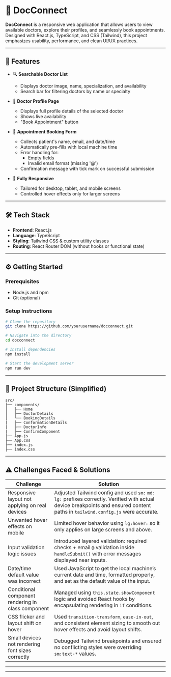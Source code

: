 # 📘 DocConnect

**DocConnect** is a responsive web application that allows users to view available doctors, explore their profiles, and seamlessly book appointments. Designed with React.js, TypeScript, and CSS (Tailwind), this project emphasizes usability, performance, and clean UI/UX practices.

---

## 🚀 Features

- 🔍 **Searchable Doctor List**

  - Displays doctor image, name, specialization, and availability
  - Search bar for filtering doctors by name or specialty

- 📄 **Doctor Profile Page**

  - Displays full profile details of the selected doctor
  - Shows live availability
  - "Book Appointment" button

- 📆 **Appointment Booking Form**

  - Collects patient's name, email, and date/time
  - Automatically pre-fills with local machine time
  - Error handling for:
    - Empty fields
    - Invalid email format (missing '@')
  - Confirmation message with tick mark on successful submission

- 📱 **Fully Responsive**
  - Tailored for desktop, tablet, and mobile screens
  - Controlled hover effects only for larger screens

---

## 🛠 Tech Stack

- **Frontend**: React.js
- **Language**: TypeScript
- **Styling**: Tailwind CSS & custom utility classes
- **Routing**: React Router DOM (without hooks or functional state)

---

## ⚙️ Getting Started

### Prerequisites

- Node.js and npm
- Git (optional)

### Setup Instructions

```bash
# Clone the repository
git clone https://github.com/yourusername/docconnect.git

# Navigate into the directory
cd docconnect

# Install dependencies
npm install

# Start the development server
npm run dev
```

---

## 🔄 Project Structure (Simplified)

```
src/
├── components/
│   ├── Home
│   ├── DoctorDetails
│   └── BookingDetails
|   ├── ConformationDetails
|   ├── DoctorInfo
|   ├── ConfirmComponent
├── App.js
├── App.css
├── index.js
├── index.css

```

---

## ⚠️ Challenges Faced & Solutions

| Challenge                                          | Solution                                                                                                                                                                         |
| -------------------------------------------------- | -------------------------------------------------------------------------------------------------------------------------------------------------------------------------------- |
| Responsive layout not applying on real devices     | Adjusted Tailwind config and used `sm:` `md:` `lg:` prefixes correctly. Verified with actual device breakpoints and ensured content paths in `tailwind.config.js` were accurate. |
| Unwanted hover effects on mobile                   | Limited hover behavior using `lg:hover:` so it only applies on large screens and above.                                                                                          |
| Input validation logic issues                      | Introduced layered validation: required checks + email `@` validation inside `handleSubmit()` with error messages displayed near inputs.                                         |
| Date/time default value was incorrect              | Used JavaScript to get the local machine’s current date and time, formatted properly, and set as the default value of the input.                                                 |
| Conditional component rendering in class component | Managed using `this.state.showComponent` logic and avoided React hooks by encapsulating rendering in `if` conditions.                                                            |
| CSS flicker and layout shift on hover              | Used `transition-transform`, `ease-in-out`, and consistent element sizing to smooth out hover effects and avoid layout shifts.                                                   |
| Small devices not rendering font sizes correctly   | Debugged Tailwind breakpoints and ensured no conflicting styles were overriding `sm:text-*` values.                                                                              |

---

---
